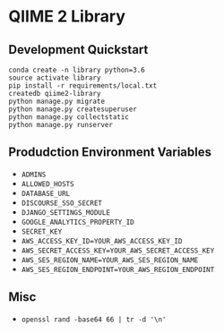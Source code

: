 # QIIME 2 Library

## Development Quickstart

```
conda create -n library python=3.6
source activate library
pip install -r requirements/local.txt
createdb qiime2-library
python manage.py migrate
python manage.py createsuperuser
python manage.py collectstatic
python manage.py runserver
```

## Produdction Environment Variables

- `ADMINS`
- `ALLOWED_HOSTS`
- `DATABASE_URL`
- `DISCOURSE_SSO_SECRET`
- `DJANGO_SETTINGS_MODULE`
- `GOOGLE_ANALYTICS_PROPERTY_ID`
- `SECRET_KEY`
- `AWS_ACCESS_KEY_ID=YOUR_AWS_ACCESS_KEY_ID`
- `AWS_SECRET_ACCESS_KEY=YOUR_AWS_SECRET_ACCESS_KEY`
- `AWS_SES_REGION_NAME=YOUR_AWS_SES_REGION_NAME`
- `AWS_SES_REGION_ENDPOINT=YOUR_AWS_REGION_ENDPOINT`

## Misc

- `openssl rand -base64 66 | tr -d '\n'`
